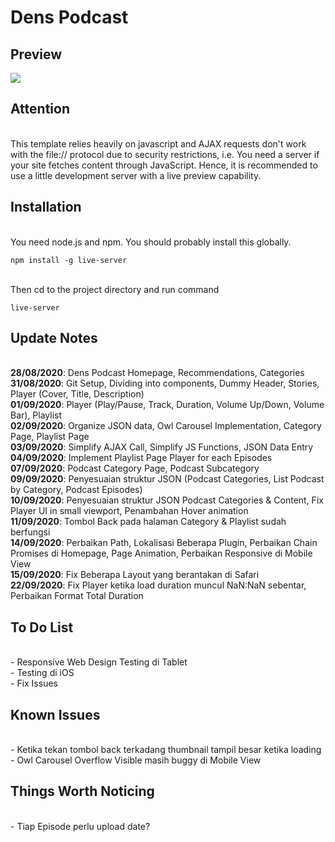 # Dens Podcast

## Preview
![](dens-podcast.gif)

## Attention
<br> This template relies heavily on javascript and AJAX requests don't work with the file:// protocol due to security restrictions, i.e. You need a server if your site fetches content through JavaScript. Hence, it is recommended to use a little development server with a live preview capability.

## Installation
<br>You need node.js and npm. You should probably install this globally.
```
npm install -g live-server
```
<br>Then cd to the project directory and run command
```
live-server
```

## Update Notes
<br>**28/08/2020**: Dens Podcast Homepage, Recommendations, Categories
<br>**31/08/2020**: Git Setup, Dividing into components, Dummy Header, Stories, Player (Cover, Title, Description)
<br>**01/09/2020**: Player (Play/Pause, Track, Duration, Volume Up/Down, Volume Bar), Playlist
<br>**02/09/2020**: Organize JSON data, Owl Carousel Implementation, Category Page, Playlist Page
<br>**03/09/2020**: Simplify AJAX Call, Simplify JS Functions, JSON Data Entry
<br>**04/09/2020**: Implement Playlist Page Player for each Episodes
<br>**07/09/2020**: Podcast Category Page, Podcast Subcategory
<br>**09/09/2020**: Penyesuaian struktur JSON (Podcast Categories, List Podcast by Category, Podcast Episodes)
<br>**10/09/2020**: Penyesuaian struktur JSON Podcast Categories & Content, Fix Player UI in small viewport, Penambahan Hover animation
<br>**11/09/2020**: Tombol Back pada halaman Category & Playlist sudah berfungsi
<br>**14/09/2020**: Perbaikan Path, Lokalisasi Beberapa Plugin, Perbaikan Chain Promises di Homepage, Page Animation, Perbaikan Responsive di Mobile View
<br>**15/09/2020**: Fix Beberapa Layout yang berantakan di Safari
<br>**22/09/2020**: Fix Player ketika load duration muncul NaN:NaN sebentar, Perbaikan Format Total Duration

## To Do List
<br>- Responsive Web Design Testing di Tablet
<br>- Testing di iOS
<br>- Fix Issues

## Known Issues
<br>- Ketika tekan tombol back terkadang thumbnail tampil besar ketika loading
<br>- Owl Carousel Overflow Visible masih buggy di Mobile View

## Things Worth Noticing
<br>- Tiap Episode perlu upload date?